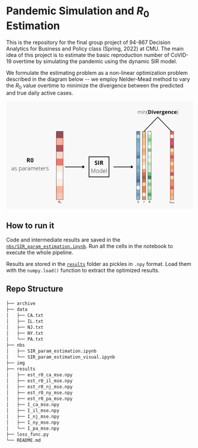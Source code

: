 # Pandemic Simulation and $R_0$ Estimation

This is the repository for the final group project of 94-867 Decision Analytics for Business and Policy class (Spring, 2022) at CMU. The main idea of this project is to estimate the basic reproduction number of CoVID-19 overtime by simulating the pandemic using the dynamic SIR model.

We formulate the estimating problem as a non-linear optimization problem described in the diagram below -- we employ Nelder-Mead method to vary the $R_0$ value overtime to minimize the divergence between the predicted and true daily active cases.

![methodology](img/methodology.png)

## How to run it

Code and intermediate results are saved in the [`nbs/SIR_param_estimation.ipynb`](nbs/SIR_param_estimation.ipynb). Run all the cells in the notebook to execute the whole pipeline.

Results are stored in the [`results`](results/) folder as pickles in `.npy` format. Load them with the `numpy.load()` function to extract the optimized results.

## Repo Structure

```
├── archive
├── data
│   ├── CA.txt
│   ├── IL.txt
│   ├── NJ.txt
│   ├── NY.txt
│   └── PA.txt
├── nbs
│   ├── SIR_param_estimation.ipynb
│   └── SIR_param_estimation_visual.ipynb
├── img
├── results
│   ├── est_r0_ca_mse.npy
│   ├── est_r0_il_mse.npy
│   ├── est_r0_nj_mse.npy
│   ├── est_r0_ny_mse.npy
│   ├── est_r0_pa_mse.npy
│   ├── I_ca_mse.npy
│   ├── I_il_mse.npy
│   ├── I_nj_mse.npy
│   ├── I_ny_mse.npy
│   └── I_pa_mse.npy
├── loss_func.py
└── README.md
```